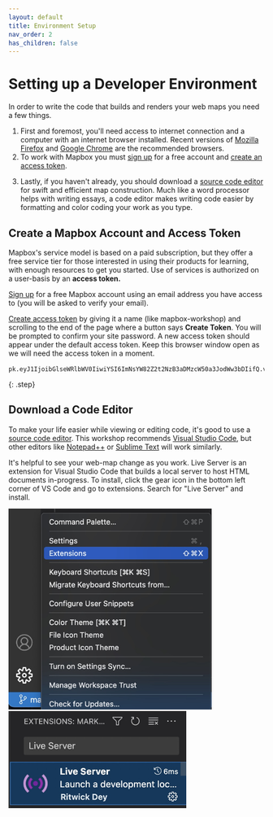 ```yaml
---
layout: default
title: Environment Setup
nav_order: 2
has_children: false
---
```

# Setting up a Developer Environment
In order to write the code that builds and renders your web maps you need a few things.

1. First and foremost, you'll need access to internet connection and a computer with an internet browser installed. Recent versions of [Mozilla Firefox](https://www.mozilla.org) and [Google Chrome](https://www.google.com/chrome/) are the recommended browsers. 
2. To work with Mapbox you must [sign up](https://account.mapbox.com/auth/signup/) for a free account and [create an access token](https://account.mapbox.com/access-tokens/). 
<!-- 3. Downloading the Mapbox GL JS graphics library requires running one simple command in your computer's terminal. If you have never worked in the terminal, consider browsing the Research Common's introductory workshop [here](https://ubc-library-rc.github.io/intro-shell/content/01-what-is-the-shell.html).-->
3. Lastly, if you haven't already, you should download a [source code editor](https://en.wikipedia.org/wiki/Source_code_editor) for swift and efficient map construction. Much like a word processor helps with writing essays, a code editor makes writing code easier by formatting and color coding your work as you type.  




## Create a Mapbox Account and Access Token
Mapbox's service model is based on a paid subscription, but they offer a free service tier for those interested in using their products for learning, with enough resources to get you started. Use of services is authorized on a user-basis by an **access token.** 

[Sign up](https://account.mapbox.com/auth/signup/) for a free Mapbox account using an email address you have access to (you will be asked to verify your email). 

[Create access token](https://account.mapbox.com/access-tokens/) by giving it a name (like mapbox-workshop) and scrolling to the end of the page where a button says **Create Token**. You will be prompted to confirm your site password. A new access token should appear under the default access token. Keep this browser window open as we will need the access token in a moment. 


```
pk.eyJ1IjoibGlseWRlbWV0IiwiYSI6ImNsYW82Z2t2NzB3aDMzcW50a3JodWw3bDIifQ.v7jgXFEaNMPGPsufwiL6qw
```
{: .step}


## Download a Code Editor 
To make your life easier while viewing or editing code, it's good to use a [source code editor](https://en.wikipedia.org/wiki/Source_code_editor). This workshop recommends [Visual Studio Code](https://code.visualstudio.com/download), but other editors like [Notepad++](https://notepad-plus-plus.org/) or [Sublime Text](https://www.sublimetext.com/3) will work similarly.

It's helpful to see your web-map change as you work. Live Server is an extension for Visual Studio Code that builds a local server to host HTML documents in-progress. To install, click the gear icon in the bottom left corner of VS Code and go to extensions. Search for "Live Server" and install. 

<img src="./images/vs-extensions_20220117.jpg" alt="vs-extensions" width="400"/>
<br>
<img src="./images/live-server_20220117.jpg" alt="live-server" width="350"/>
